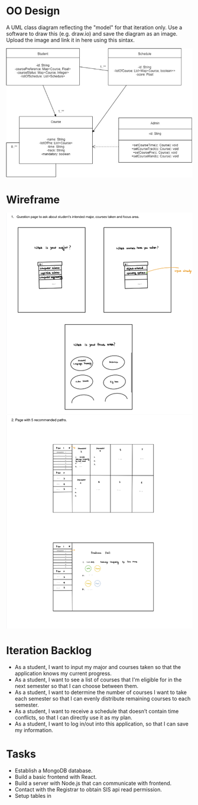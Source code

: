# OO Design

A UML class diagram reflecting the "model" for that iteration only.
Use a software to draw this (e.g. draw.io) and save the diagram as an image.
Upload the image and link it in here using this sintax.


![](oose.jpg)

# Wireframe

![](Wireframe1.jpg)
![](Wireframe2.jpg)

# Iteration Backlog

- As a student, I want to input my major and courses taken so that the application knows my current progress.
- As a student, I want to see a list of courses that I'm eligible for in the next semester so that I can choose between them.
- As a student, I want to determine the number of courses I want to take each semester so that I can evenly distribute remaining courses to each semester.
- As a student, I want to receive a schedule that doesn’t contain time conflicts, so that I can directly use it as my plan.
- As a student, I want to log in/out into this application, so that I can save my information.

# Tasks

- Establish a MongoDB database.
- Build a basic frontend with React.
- Build a server with Node.js that can communicate with frontend.
- Contact with the Registrar to obtain SIS api read permission.
- Setup tables in
